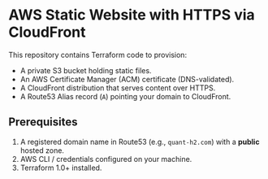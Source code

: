 # AWS Static Website with HTTPS via CloudFront

This repository contains Terraform code to provision:
- A private S3 bucket holding static files.
- An AWS Certificate Manager (ACM) certificate (DNS-validated).
- A CloudFront distribution that serves content over HTTPS.
- A Route53 Alias record (`A`) pointing your domain to CloudFront.

## Prerequisites

1. A registered domain name in Route53 (e.g., `quant-h2.com`) with a **public** hosted zone.
2. AWS CLI / credentials configured on your machine.
3. Terraform 1.0+ installed.
